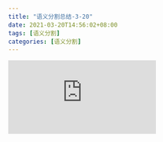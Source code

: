 ```yaml
---
title: "语义分割总结-3-20"
date: 2021-03-20T14:56:02+08:00
tags: [语义分割]
categories: [语义分割]
---
```


![语义分割](https://raw.githubusercontent.com/neymar-jr/neymar-jr.github.io.source/master/content/posts/%E8%AF%AD%E4%B9%89%E5%88%86%E5%89%B2/report-3-14.pdf) 

